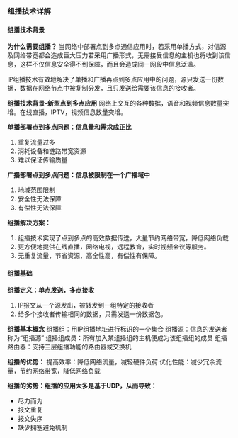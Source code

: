 ### 组播技术详解

#### 组播技术背景

**为什么需要组播？**
当网络中部署点到多点通信应用时，若采用单播方式，对信源及网络带宽都会造成巨大压力若采用广播形式，无需接受信息的主机也将收到该信息，这样不仅信息安全得不到保障，而且会造成同一网段中信息泛滥。

IP组播技术有效地解决了单播和广播再点到多点应用中的问题，源只发送一份数据，数据在网络节点中被复制分发，且只发送给需要该信息的接收者。

**组播技术背景-新型点到多点应用**
网络上交互的各种数据，语音和视频信息数量突增。在线直播，IPTV，视频信息数量突增。

**单播部署点到多点问题：信息量和需求成正比**
1. 重复流量过多
2. 消耗设备和链路带宽资源
3. 难以保证传输质量


**广播部署点到多点问题：信息被限制在一个广播域中**
1. 地域范围限制
2. 安全性无法保障
3. 有偿性无法保障

**组播解决方案：**
1. 组播技术实现了点到多点的高效数据传送，大量节约网络带宽，降低网络负载
2. 更方便地提供在线直播，网络电视，远程教育，实时视频会议等服务。
3. 无重复流量，节省资源，高全性高，有偿性有保障。

#### 组播基础

**组播定义：单点发送，多点接收**
1. IP报文从一个源发出，被转发到一组特定的接收者
2. 给多个接收者传输相同的数据，只需发送一份数据包。

**组播基本概念**
组播组：用IP组播地址进行标识的一个集合
组播源：信息的发送者称为“组播源”
组播组成员：所有加入某组播组的主机便成为该组播组的成员
组播路由器：支持三层组播功能的路由器或交换机

**组播的优势：**
提高效率：降低网络流量，减轻硬件负荷
优化性能：减少冗余流量，节约网络带宽，降低网络负载

**组播的劣势：组播的应用大多是基于UDP，从而导致：**
+ 尽力而为
+ 报文重复
+ 报文失序
+ 缺少拥塞避免机制
